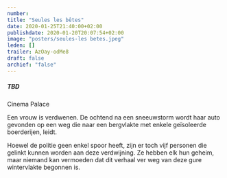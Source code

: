 ```yaml
---
number: 
title: "Seules les bêtes"
date: 2020-01-25T21:40:00+02:00
publishdate: 2020-01-20T20:07:54+02:00
image: "posters/seules-les betes.jpeg"
leden: []
trailer: AzOay-odMe8
draft: false
archief: "false"
---
```


##### TBD

Cinema Palace

Een vrouw is verdwenen. De ochtend na een sneeuwstorm wordt haar auto gevonden
op een weg die naar een bergvlakte met enkele geïsoleerde boerderijen, leidt.
<!--more-->
Hoewel de politie geen enkel spoor heeft, zijn er toch vijf personen die gelinkt
kunnen worden aan deze verdwijning. Ze hebben elk hun geheim, maar niemand kan
vermoeden dat dit verhaal ver weg van deze gure wintervlakte begonnen is.
